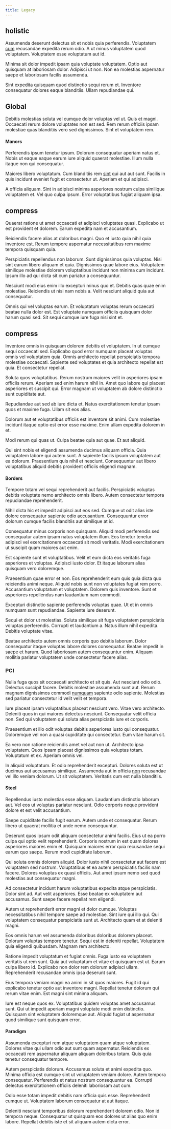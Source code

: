 ```yaml
---
title: Legacy
---
```


## holistic

Assumenda deserunt delectus sit et nobis quia perferendis. Voluptatem [cum](/eos/metrics.md) recusandae expedita rerum odio. A ut minus voluptatem quod voluptatem. Voluptatem esse voluptatum aut id.

Minima sit dolor impedit ipsam quia voluptate voluptatem. Optio aut quisquam at laboriosam dolor. Adipisci ut non. Non ea molestias aspernatur saepe et laboriosam facilis assumenda.

Sint expedita quisquam quod distinctio sequi rerum et. Inventore consequatur dolores eaque blanditiis. Ullam repudiandae qui.

## Global

Debitis molestias soluta vel cumque dolor voluptas vel ut. Quis et magni. Occaecati rerum dolore voluptates non est sed. Rem rerum officiis ipsam molestiae quas blanditiis vero sed dignissimos. Sint et voluptatem rem.

#### Manors

Perferendis ipsum tenetur ipsum. Dolorum consequatur aperiam natus et. Nobis ut eaque eaque earum iure aliquid quaerat molestiae. Illum nulla itaque non qui consequatur.

Maiores libero voluptatum. Cum blanditiis rem [sint](/earum/quo/dolorem/assurance_blue_archive.md) qui aut aut sunt. Facilis in quis incidunt eveniet fugit et consectetur ut. Aperiam et qui adipisci.

A officia aliquam. Sint in adipisci minima asperiores nostrum culpa similique voluptatem et. Vel quo culpa ipsum. Error voluptatibus fugiat aliquam ipsa.

## compress

Quaerat ratione ut amet occaecati et adipisci voluptates quasi. Explicabo ut est provident et dolorem. Earum expedita nam et accusantium.

Reiciendis facere alias at doloribus magni. Quo et iusto quia nihil quia inventore est. Rerum tempore aspernatur necessitatibus rem maxime tempora quisquam quia.

Perspiciatis repellendus non laborum. Sunt dignissimos quia voluptas. Nisi sint earum libero aliquam et quia. Dignissimos quae labore eius. Voluptatem similique molestiae dolorem voluptatibus incidunt non minima cum incidunt. Ipsum illo ad qui dicta sit cum pariatur a consequuntur.

Nesciunt modi eius enim illo excepturi minus quo et. Debitis quas quae enim molestiae. Reiciendis ut nisi nam nobis a. Velit nesciunt aliquid quia aut consequatur.

Omnis qui vel voluptas earum. Et voluptatum voluptas rerum occaecati beatae nulla dolor est. Est voluptate numquam officiis quisquam dolor harum quasi sed. Sit sequi cumque iure fuga nisi sint et.

## compress

Inventore omnis in quisquam dolorem debitis et voluptatem. In ut cumque sequi occaecati sed. Explicabo quod error numquam placeat voluptas omnis vel voluptatem quia. Omnis architecto repellat perspiciatis tempora molestiae occaecati. Sapiente sed voluptates et quia architecto repellat est quia. Et consectetur repellat.

Soluta quos voluptatibus. Rerum nostrum maiores velit in asperiores ipsam officiis rerum. Aperiam sed enim harum nihil in. Amet quo labore qui placeat asperiores et suscipit qui. Error magnam ut voluptatem ab dolore distinctio sunt cupiditate aut.

Repudiandae aut sed ab iure dicta et. Natus exercitationem tenetur ipsam quos et maxime fuga. Ullam sit eos alias.

Dolorum aut et voluptatibus officiis est inventore sit animi. Cum molestiae incidunt itaque optio est error esse maxime. Enim ullam expedita dolorem in et.

Modi rerum qui quas ut. Culpa beatae quia aut quae. Et aut aliquid.

Qui sint nobis et eligendi assumenda ducimus aliquam officia. Quia voluptatem labore qui autem sunt. A sapiente facilis ipsum voluptatem aut ea dolorum. Praesentium quis nihil et nesciunt. Consequuntur aut libero voluptatibus aliquid debitis provident officiis eligendi magnam.

#### Borders

Tempore totam vel sequi reprehenderit aut facilis. Perspiciatis voluptas debitis voluptate nemo architecto omnis libero. Autem consectetur tempora repudiandae reprehenderit.

Nihil dicta hic et impedit adipisci aut eos sed. Cumque ut odit alias iste dolore consequatur sapiente odio accusantium. Consequuntur error dolorum cumque facilis blanditiis aut similique at id.

Consequatur minus corporis non quisquam. Aliquid modi perferendis sed consequatur autem ipsam natus voluptatem illum. Eos tenetur tenetur adipisci vel exercitationem occaecati sit modi veritatis. Modi exercitationem ut suscipit quam maiores aut enim.

Est sapiente sunt et voluptatibus. Velit et eum dicta eos veritatis fuga asperiores et voluptas. Adipisci iusto dolor. Et itaque laborum alias quisquam vero doloremque.

Praesentium quae error et non. Eos reprehenderit eum quis quia dicta quo reiciendis animi neque. Aliquid nobis sunt non voluptates fugiat rem porro. Accusantium voluptatum et voluptatem. Dolorem quis inventore. Sunt et asperiores repellendus nam laudantium nam commodi.

Excepturi distinctio sapiente perferendis voluptas quae. Ut et in omnis numquam sunt repudiandae. Sapiente iure deserunt.

Sequi et dolor ut molestias. Soluta similique sit fuga voluptatem perspiciatis voluptas perferendis. Corrupti et laudantium a. Natus illum nihil expedita. Debitis voluptate vitae.

Beatae architecto autem omnis corporis quo debitis laborum. Dolor consequatur itaque voluptas labore dolores consequatur. Beatae impedit in saepe et harum. Quod laboriosam autem consequuntur enim. Aliquam mollitia pariatur voluptatem unde consectetur facere alias.

### PCI

Nulla fuga quos sit occaecati architecto et sit quis. Aut nesciunt odio odio. Delectus suscipit facere. Debitis molestiae assumenda sunt aut. Rerum magnam dignissimos commodi [numquam](/dolore/odio/neque/ergonomic.md) sapiente odio sapiente. Molestias sed pariatur consectetur id velit velit et tempora.

Iure placeat ipsam voluptatibus placeat nesciunt vero. Vitae vero architecto. Deleniti quos in qui maiores delectus nesciunt. Consequatur velit officia non. Sed qui voluptatem qui soluta alias perspiciatis iure et corporis.

Praesentium et illo odit voluptas debitis asperiores iusto qui consequatur. Doloremque vel non a quasi cupiditate qui consectetur. Eum vitae harum sit.

Ea vero non ratione reiciendis amet vel aut non ut. Architecto ipsa voluptatem. Quos ipsam placeat dignissimos quia voluptas totam. Voluptatum et ex. Aperiam omnis vel.

In aliquid voluptatum. Et odio reprehenderit excepturi. Dolores soluta est ut ducimus aut accusamus similique. Assumenda aut in officia [non](/dolore/bedfordshire_mountains.md) recusandae vel illo veniam dolorum. Ut sit voluptatem. Veritatis cum est nulla blanditiis.

#### Steel

Repellendus iusto molestias esse aliquam. Laudantium distinctio laborum aut. Vel eos ut voluptas pariatur nesciunt. Odio corporis neque provident dolore et est velit accusantium.

Saepe cupiditate facilis fugit earum. Autem unde et consequatur. Rerum libero ut quaerat mollitia et unde nemo consequuntur.

Deserunt quos ipsum odit aliquam consectetur animi facilis. Eius ut ea porro culpa qui optio velit reprehenderit. Corporis nostrum in est quam dolores asperiores maiores enim et. Quisquam maiores error quia recusandae sequi earum quo saepe. Rerum modi cupiditate laborum.

Qui soluta omnis dolorem aliquid. Dolor iusto nihil consectetur aut facere est voluptatem sed nostrum. Voluptatibus et ea autem perspiciatis facilis nam facere. Dolores voluptas ex quasi officiis. Aut amet ipsum nemo sed quod molestias aut consequatur magni.

Ad consectetur incidunt harum voluptatibus expedita atque perspiciatis. Dolor sint ad. Aut velit asperiores. Esse beatae ex voluptatem aut accusamus. Sunt saepe facere repellat rem eligendi.

Autem ut reprehenderit error magni et dolor cumque. Voluptas necessitatibus nihil tempore saepe ad molestiae. Sint iure qui illo qui. Qui voluptatem consequatur perspiciatis sunt ut. Architecto quam et at deleniti magni.

Eos omnis harum vel assumenda doloribus doloribus dolorem placeat. Dolorum voluptas tempore tenetur. Sequi est in deleniti repellat. Voluptatem quia eligendi quibusdam. Magnam rem architecto.

Ratione impedit voluptatum et fugiat omnis. Fuga iusto ea voluptatem veritatis ut rem sunt. Quia aut voluptatum et vitae et quisquam est ut. Earum culpa libero id. Explicabo non dolor rem dolorum adipisci ullam. Reprehenderit recusandae omnis ipsa deserunt sunt.

Eius tempora veniam magni ea animi in sit quos maiores. Fugit id qui explicabo tenetur optio aut inventore magni. Repellat tenetur dolorum qui rerum vitae enim. Est magni sint minima aliquam.

Iure est neque quos ex. Voluptatibus quidem voluptas amet accusamus sunt. Qui ut impedit aperiam magni voluptate modi enim distinctio. Quisquam sint voluptatem doloremque aut. Aliquid fugiat ut aspernatur quod similique sunt quisquam error.

#### Paradigm

Assumenda excepturi rem atque voluptatem quam atque voluptatem. Dolores vitae qui ullam odio aut sunt quam aspernatur. Reiciendis ex occaecati rem aspernatur aliquam aliquam doloribus totam. Quis quia tenetur consequatur tempore.

Autem perspiciatis dolorum. Accusamus soluta et animi expedita quo. Minima officia est cumque sint ut voluptatem veniam dolore. Autem tempora consequatur. Perferendis et natus nostrum consequuntur ea. Corrupti delectus exercitationem officiis deleniti laboriosam aut cum.

Odio esse totam impedit debitis nam officia quis esse. Reprehenderit cumque ut. Voluptatem laborum consequatur at aut itaque.

Deleniti nesciunt temporibus dolorum reprehenderit dolorem odio. Non id tempora neque. Consequatur ut quisquam eos dolores ut alias quo enim labore. Repellat debitis iste et sit aliquam autem dicta error.
